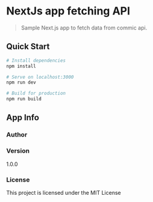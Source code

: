 # NextJs app fetching API

> Sample Next.js app to fetch data from commic api.

## Quick Start

``` bash
# Install dependencies
npm install

# Serve on localhost:3000
npm run dev

# Build for production
npm run build
```

## App Info

### Author

### Version

1.0.0

### License

This project is licensed under the MIT License
